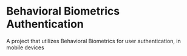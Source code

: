 Behavioral Biometrics Authentication
====================================

A project that utilizes Behavioral Biometrics for user authentication, in mobile devices

